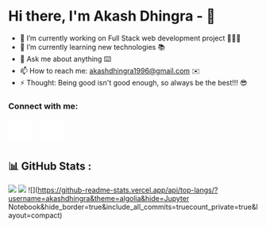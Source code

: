 
<!--
**akashdhingra/akashdhingra** is a ✨ _special_ ✨ repository because its `README.md` (this file) appears on your GitHub profile.

Here are some ideas to get you started:

- 🔭 I’m currently working on ...
- 🌱 I’m currently learning ...
- 👯 I’m looking to collaborate on ...
- 🤔 I’m looking for help with ...
- 💬 Ask me about ...
- 📫 How to reach me: ...
- 😄 Pronouns: ...
- ⚡ Fun fact: ...
-->

# Hi there, I'm Akash Dhingra - 👋 

- 🔭 I’m currently working on Full Stack web development project 👨🏻‍💻
- 🌱 I’m currently learning new technologies 📚
- 💬 Ask me about anything ⌨️
- 📫 How to reach me: akashdhingra1996@gmail.com ✉️
- ⚡ Thought: Being good isn't good enough, so always be the best!!! 😎

### Connect with me:
[![website](./img/linkedin-dark.svg)](https://www.linkedin.com/in/akash-dhingra/)
&nbsp;&nbsp;
[![website](./img/instagram-dark.svg)](https://www.instagram.com/akash_dhingra_/)

<!--
<a href="https://github.com/akashdhingra">
  <img align="center" src="https://github-readme-stats.vercel.app/api/top-langs/?username=akashdhingra&theme=algolia&layout=compact&langs_count=10" />
</a>
<a href="https://github.com/akashdhingra">
 <img align="center" src="https://github-readme-stats.vercel.app/api?username=akashdhingra&show_icons=true&theme=algolia&line_height=27" alt="akashdhingra's github stats"/>
</a>
-->

## 📊 GitHub Stats :
![](https://github-readme-stats.vercel.app/api?username=akashdhingra&theme=algolia&hide_border=true&include_all_commits=true&count_private=true)
![](https://github-readme-streak-stats.herokuapp.com/?user=akashdhingra&theme=algolia&hide_border=true)
![](https://github-readme-stats.vercel.app/api/top-langs/?username=akashdhingra&theme=algolia&hide=Jupyter Notebook&hide_border=true&include_all_commits=truecount_private=true&layout=compact)


[instagram]: https://www.instagram.com/akash_dhingra_/
[linkedin]: https://www.linkedin.com/in/akash-dhingra/


